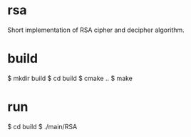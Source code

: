# rsa

Short implementation of RSA cipher and decipher algorithm. 

# build

$ mkdir build
$ cd build
$ cmake ..
$ make

# run

$ cd build
$ ./main/RSA
